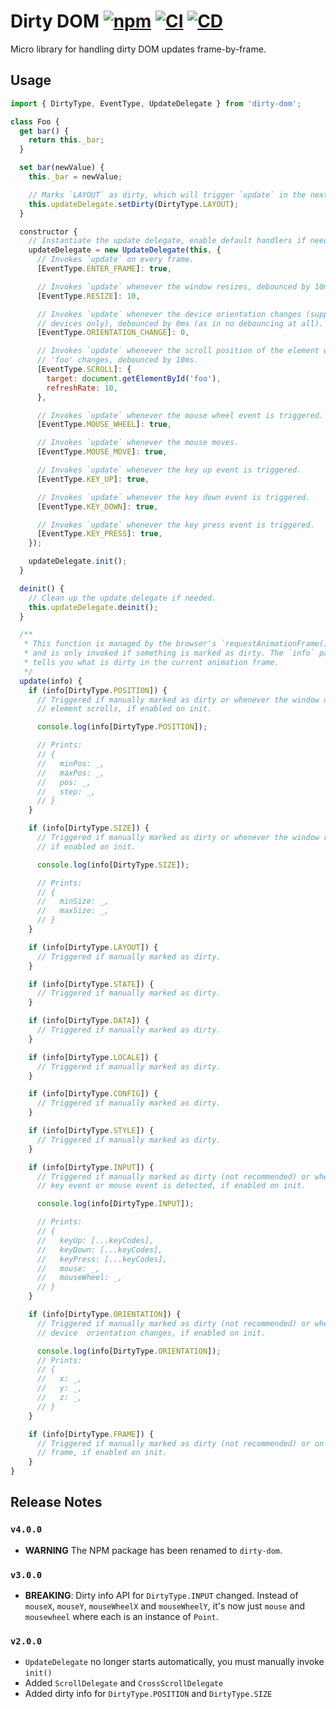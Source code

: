 # Dirty DOM [![npm](https://img.shields.io/npm/v/dirty-dom.svg)](https://www.npmjs.com/package/dirty-dom) [![CI](https://github.com/andrewscwei/dirty-dom/workflows/CI/badge.svg)](https://github.com/andrewscwei/dirty-dom/actions?query=workflow%3ACI) [![CD](https://github.com/andrewscwei/dirty-dom/workflows/CD/badge.svg)](https://github.com/andrewscwei/dirty-dom/actions?query=workflow%3ACD)

Micro library for handling dirty DOM updates frame-by-frame.

## Usage

```js
import { DirtyType, EventType, UpdateDelegate } from 'dirty-dom';

class Foo {
  get bar() {
    return this._bar;
  }

  set bar(newValue) {
    this._bar = newValue;

    // Marks `LAYOUT` as dirty, which will trigger `update` in the next frame.
    this.updateDelegate.setDirty(DirtyType.LAYOUT);
  }

  constructor {
    // Instantiate the update delegate, enable default handlers if needed.
    updateDelegate = new UpdateDelegate(this, {
      // Invokes `update` on every frame.
      [EventType.ENTER_FRAME]: true,

      // Invokes `update` whenever the window resizes, debounced by 10ms.
      [EventType.RESIZE]: 10,

      // Invokes `update` whenever the device orientation changes (supported
      // devices only), debounced by 0ms (as in no debouncing at all).
      [EventType.ORIENTATION_CHANGE]: 0,

      // Invokes `update` whenever the scroll position of the element with ID
      // 'foo' changes, debounced by 10ms.
      [EventType.SCROLL]: {
        target: document.getElementById('foo'),
        refreshRate: 10,
      },

      // Invokes `update` whenever the mouse wheel event is triggered.
      [EventType.MOUSE_WHEEL]: true,

      // Invokes `update` whenever the mouse moves.
      [EventType.MOUSE_MOVE]: true,

      // Invokes `update` whenever the key up event is triggered.
      [EventType.KEY_UP]: true,

      // Invokes `update` whenever the key down event is triggered.
      [EventType.KEY_DOWN]: true,

      // Invokes `update` whenever the key press event is triggered.
      [EventType.KEY_PRESS]: true,
    });

    updateDelegate.init();
  }

  deinit() {
    // Clean up the update delegate if needed.
    this.updateDelegate.deinit();
  }

  /**
   * This function is managed by the browser's `requestAnimationFrame()` method
   * and is only invoked if something is marked as dirty. The `info` param
   * tells you what is dirty in the current animation frame.
   */
  update(info) {
    if (info[DirtyType.POSITION]) {
      // Triggered if manually marked as dirty or whenever the window or an
      // element scrolls, if enabled on init.

      console.log(info[DirtyType.POSITION]);

      // Prints:
      // {
      //   minPos: _,
      //   maxPos: _,
      //   pos: _,
      //   step: _,
      // }
    }

    if (info[DirtyType.SIZE]) {
      // Triggered if manually marked as dirty or whenever the window resizes,
      // if enabled on init.

      console.log(info[DirtyType.SIZE]);

      // Prints:
      // {
      //   minSize: _,
      //   maxSize: _,
      // }
    }

    if (info[DirtyType.LAYOUT]) {
      // Triggered if manually marked as dirty.
    }

    if (info[DirtyType.STATE]) {
      // Triggered if manually marked as dirty.
    }

    if (info[DirtyType.DATA]) {
      // Triggered if manually marked as dirty.
    }

    if (info[DirtyType.LOCALE]) {
      // Triggered if manually marked as dirty.
    }

    if (info[DirtyType.CONFIG]) {
      // Triggered if manually marked as dirty.
    }

    if (info[DirtyType.STYLE]) {
      // Triggered if manually marked as dirty.
    }

    if (info[DirtyType.INPUT]) {
      // Triggered if manually marked as dirty (not recommended) or whenever a
      // key event or mouse event is detected, if enabled on init.

      console.log(info[DirtyType.INPUT]);

      // Prints:
      // {
      //   keyUp: [...keyCodes],
      //   keyDown: [...keyCodes],
      //   keyPress: [...keyCodes],
      //   mouse: _,
      //   mouseWheel: _,
      // }
    }

    if (info[DirtyType.ORIENTATION]) {
      // Triggered if manually marked as dirty (not recommended) or whenever the
      // device  orientation changes, if enabled on init.

      console.log(info[DirtyType.ORIENTATION]);
      // Prints:
      // {
      //   x: _,
      //   y: _,
      //   z: _,
      // }
    }

    if (info[DirtyType.FRAME]) {
      // Triggered if manually marked as dirty (not recommended) or on every
      // frame, if enabled on init.
    }
}
```

## Release Notes

### `v4.0.0`

- **WARNING** The NPM package has been renamed to `dirty-dom`.

### `v3.0.0`

- **BREAKING**: Dirty info API for `DirtyType.INPUT` changed. Instead of `mouseX`, `mouseY`, `mouseWheelX` and `mouseWheelY`, it's now just `mouse` and `mousewheel` where each is an instance of `Point`.

### `v2.0.0`

- `UpdateDelegate` no longer starts automatically, you must manually invoke `init()`
- Added `ScrollDelegate` and `CrossScrollDelegate`
- Added dirty info for `DirtyType.POSITION` and `DirtyType.SIZE`
